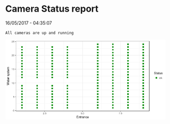 Camera Status report
================
16/05/2017 - 04:35:07

    All cameras are up and running

![](camreport_files/figure-markdown_github/unnamed-chunk-2-1.png)
